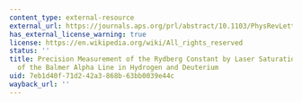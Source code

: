 ```yaml
---
content_type: external-resource
external_url: https://journals.aps.org/prl/abstract/10.1103/PhysRevLett.32.1336
has_external_license_warning: true
license: https://en.wikipedia.org/wiki/All_rights_reserved
status: ''
title: Precision Measurement of the Rydberg Constant by Laser Saturation Spectroscopy
  of the Balmer Alpha Line in Hydrogen and Deuterium
uid: 7eb1d40f-71d2-42a3-868b-63bb0039e44c
wayback_url: ''
---
```

